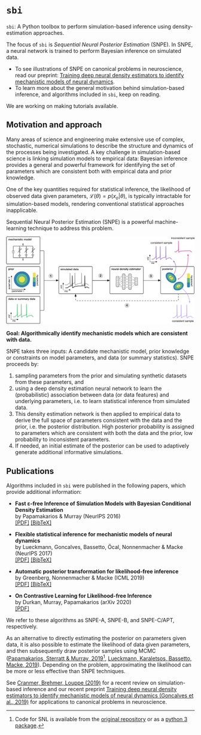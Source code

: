 # `sbi`

`sbi`: A Python toolbox to perform simulation-based inference using density-estimation approaches.

The focus of `sbi` is _Sequential Neural Posterior Estimation_ (SNPE). In SNPE, a neural network is trained to perform Bayesian inference on simulated data.

- To see illustrations of SNPE on canonical problems in neuroscience, read our preprint:
[Training deep neural density estimators to identify mechanistic models of neural dynamics](https://www.biorxiv.org/content/10.1101/838383v1).
- To learn more about the general motivation behind simulation-based inference, and algorithms included in `sbi`, keep on reading.

We are working on making tutorials available.


## Motivation and approach

Many areas of science and engineering make extensive use of complex, stochastic, numerical simulations to describe the structure and dynamics of the processes being investigated. A key challenge in simulation-based science is linking simulation models to empirical data: Bayesian inference provides a general and powerful framework for identifying the set of parameters which are consistent both with empirical data and prior knowledge.

One of the key quantities required for statistical inference, the likelihood of observed data given parameters, $\mathcal{L}(\theta) = p(x_o|\theta)$, is typically intractable for
simulation-based models, rendering conventional statistical approaches inapplicable.

Sequential Neural Posterior Estimation (SNPE) is a powerful machine-learning technique to address this problem.


![](./static/goal.png)

**Goal: Algorithmically identify mechanistic models which are consistent with data.**

SNPE takes three inputs: A candidate mechanistic model, prior knowledge or constraints on model parameters, and data (or summary statistics). SNPE proceeds by:

1. sampling parameters from the prior and simulating synthetic datasets from these parameters, and
2. using a deep density estimation neural network to learn the (probabilistic) association between data (or data features) and underlying parameters, i.e. to learn statistical inference from simulated data.
3. This density estimation network is then applied to empirical data to derive the full space of parameters consistent with the data and the prior, i.e. the posterior distribution. High posterior probability is assigned to parameters which are consistent with both the data and the prior, low probability to inconsistent parameters.
4. If needed, an initial estimate of the posterior can be used to adaptively generate additional informative simulations.


## Publications

Algorithms included in `sbi` were published in the following papers, which provide additional information:


- **Fast ε-free Inference of Simulation Models with Bayesian Conditional Density Estimation**<br> by Papamakarios & Murray (NeurIPS 2016) <br>[[PDF]](https://papers.nips.cc/paper/6084-fast-free-inference-of-simulation-models-with-bayesian-conditional-density-estimation.pdf) [[BibTeX]](https://papers.nips.cc/paper/6084-fast-free-inference-of-simulation-models-with-bayesian-conditional-density-estimation/bibtex)

- **Flexible statistical inference for mechanistic models of neural dynamics** <br> by Lueckmann, Goncalves, Bassetto, Öcal, Nonnenmacher & Macke (NeurIPS 2017) <br>[[PDF]](https://papers.nips.cc/paper/6728-flexible-statistical-inference-for-mechanistic-models-of-neural-dynamics.pdf) [[BibTeX]](https://papers.nips.cc/paper/6728-flexible-statistical-inference-for-mechanistic-models-of-neural-dynamics/bibtex)

- **Automatic posterior transformation for likelihood-free inference**<br>by Greenberg, Nonnenmacher & Macke (ICML 2019) <br>[[PDF]](http://proceedings.mlr.press/v97/greenberg19a/greenberg19a.pdf) [[BibTeX]](data:text/plain;charset=utf-8,%0A%0A%0A%0A%0A%0A%40InProceedings%7Bpmlr-v97-greenberg19a%2C%0A%20%20title%20%3D%20%09%20%7BAutomatic%20Posterior%20Transformation%20for%20Likelihood-Free%20Inference%7D%2C%0A%20%20author%20%3D%20%09%20%7BGreenberg%2C%20David%20and%20Nonnenmacher%2C%20Marcel%20and%20Macke%2C%20Jakob%7D%2C%0A%20%20booktitle%20%3D%20%09%20%7BProceedings%20of%20the%2036th%20International%20Conference%20on%20Machine%20Learning%7D%2C%0A%20%20pages%20%3D%20%09%20%7B2404--2414%7D%2C%0A%20%20year%20%3D%20%09%20%7B2019%7D%2C%0A%20%20editor%20%3D%20%09%20%7BChaudhuri%2C%20Kamalika%20and%20Salakhutdinov%2C%20Ruslan%7D%2C%0A%20%20volume%20%3D%20%09%20%7B97%7D%2C%0A%20%20series%20%3D%20%09%20%7BProceedings%20of%20Machine%20Learning%20Research%7D%2C%0A%20%20address%20%3D%20%09%20%7BLong%20Beach%2C%20California%2C%20USA%7D%2C%0A%20%20month%20%3D%20%09%20%7B09--15%20Jun%7D%2C%0A%20%20publisher%20%3D%20%09%20%7BPMLR%7D%2C%0A%20%20pdf%20%3D%20%09%20%7Bhttp%3A%2F%2Fproceedings.mlr.press%2Fv97%2Fgreenberg19a%2Fgreenberg19a.pdf%7D%2C%0A%20%20url%20%3D%20%09%20%7Bhttp%3A%2F%2Fproceedings.mlr.press%2Fv97%2Fgreenberg19a.html%7D%2C%0A%20%20abstract%20%3D%20%09%20%7BHow%20can%20one%20perform%20Bayesian%20inference%20on%20stochastic%20simulators%20with%20intractable%20likelihoods%3F%20A%20recent%20approach%20is%20to%20learn%20the%20posterior%20from%20adaptively%20proposed%20simulations%20using%20neural%20network-based%20conditional%20density%20estimators.%20However%2C%20existing%20methods%20are%20limited%20to%20a%20narrow%20range%20of%20proposal%20distributions%20or%20require%20importance%20weighting%20that%20can%20limit%20performance%20in%20practice.%20Here%20we%20present%20automatic%20posterior%20transformation%20(APT)%2C%20a%20new%20sequential%20neural%20posterior%20estimation%20method%20for%20simulation-based%20inference.%20APT%20can%20modify%20the%20posterior%20estimate%20using%20arbitrary%2C%20dynamically%20updated%20proposals%2C%20and%20is%20compatible%20with%20powerful%20flow-based%20density%20estimators.%20It%20is%20more%20flexible%2C%20scalable%20and%20efficient%20than%20previous%20simulation-based%20inference%20techniques.%20APT%20can%20operate%20directly%20on%20high-dimensional%20time%20series%20and%20image%20data%2C%20opening%20up%20new%20applications%20for%20likelihood-free%20inference.%7D%0A%7D%0A)

- **On Contrastive Learning for Likelihood-free Inference**<br>by Durkan,
  Murray, Papamakarios (arXiv 2020) <br>[[PDF]](https://arxiv.org/abs/2002.03712)

We refer to these algorithms as SNPE-A, SNPE-B, and SNPE-C/APT, respectively.


As an alternative to directly estimating the posterior on parameters given data, it is also possible to estimate the likelihood of data given parameters, and then subsequently draw posterior samples using MCMC ([Papamakarios, Sterratt & Murray, 2019](http://proceedings.mlr.press/v89/papamakarios19a/papamakarios19a.pdf)[^1], [Lueckmann, Karaletsos, Bassetto, Macke, 2019](http://proceedings.mlr.press/v96/lueckmann19a/lueckmann19a.pdf)). Depending on the problem, approximating the likelihood can be more or less effective than SNPE techniques.

See [Cranmer, Brehmer, Louppe (2019)](https://arxiv.org/abs/1911.01429) for a recent review on simulation-based inference and our recent preprint [Training deep neural density estimators to identify mechanistic models of neural dynamics (Goncalves et al., 2019)](https://www.biorxiv.org/content/10.1101/838383v1) for applications to canonical problems in neuroscience.

[^1]: Code for SNL is available from the [original repository](https://github.com/gpapamak/snl) or as a [python 3 package](https://github.com/mnonnenm/SNL_py3port/tree/master).
